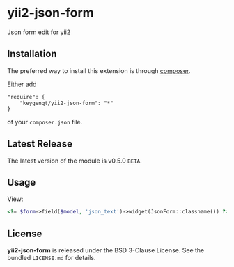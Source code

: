 yii2-json-form
===================

Json form edit for yii2

## Installation

The preferred way to install this extension is through [composer](http://getcomposer.org/download/).

Either add

```
"require": {
    "keygenqt/yii2-json-form": "*"
}
```

of your `composer.json` file.

## Latest Release

The latest version of the module is v0.5.0 `BETA`.

## Usage

View:

```php
<?= $form->field($model, 'json_text')->widget(JsonForm::classname()) ?>
```

## License

**yii2-json-form** is released under the BSD 3-Clause License. See the bundled `LICENSE.md` for details.


